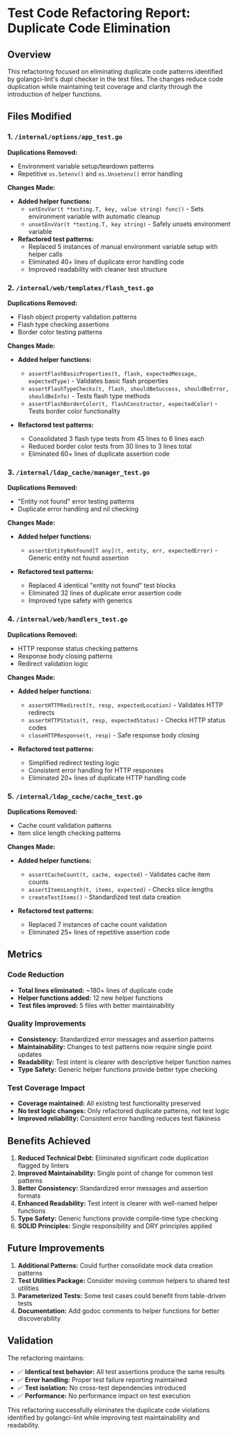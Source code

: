 # Test Code Refactoring Report: Duplicate Code Elimination

## Overview

This refactoring focused on eliminating duplicate code patterns identified by golangci-lint's dupl checker in the test files. The changes reduce code duplication while maintaining test coverage and clarity through the introduction of helper functions.

## Files Modified

### 1. `/internal/options/app_test.go`

**Duplications Removed:**

- Environment variable setup/teardown patterns
- Repetitive `os.Setenv()` and `os.Unsetenv()` error handling

**Changes Made:**

- **Added helper functions:**
  - `setEnvVar(t *testing.T, key, value string) func()` - Sets environment variable with automatic cleanup
  - `unsetEnvVar(t *testing.T, key string)` - Safely unsets environment variable
- **Refactored test patterns:**
  - Replaced 5 instances of manual environment variable setup with helper calls
  - Eliminated 40+ lines of duplicate error handling code
  - Improved readability with cleaner test structure

### 2. `/internal/web/templates/flash_test.go`

**Duplications Removed:**

- Flash object property validation patterns
- Flash type checking assertions
- Border color testing patterns

**Changes Made:**

- **Added helper functions:**
  - `assertFlashBasicProperties(t, flash, expectedMessage, expectedType)` - Validates basic flash properties
  - `assertFlashTypeChecks(t, flash, shouldBeSuccess, shouldBeError, shouldBeInfo)` - Tests flash type methods
  - `assertFlashBorderColor(t, flashConstructor, expectedColor)` - Tests border color functionality

- **Refactored test patterns:**
  - Consolidated 3 flash type tests from 45 lines to 6 lines each
  - Reduced border color tests from 30 lines to 3 lines total
  - Eliminated 60+ lines of duplicate assertion code

### 3. `/internal/ldap_cache/manager_test.go`

**Duplications Removed:**

- "Entity not found" error testing patterns
- Duplicate error handling and nil checking

**Changes Made:**

- **Added helper functions:**
  - `assertEntityNotFound[T any](t, entity, err, expectedError)` - Generic entity not found assertion

- **Refactored test patterns:**
  - Replaced 4 identical "entity not found" test blocks
  - Eliminated 32 lines of duplicate error assertion code
  - Improved type safety with generics

### 4. `/internal/web/handlers_test.go`

**Duplications Removed:**

- HTTP response status checking patterns
- Response body closing patterns
- Redirect validation logic

**Changes Made:**

- **Added helper functions:**
  - `assertHTTPRedirect(t, resp, expectedLocation)` - Validates HTTP redirects
  - `assertHTTPStatus(t, resp, expectedStatus)` - Checks HTTP status codes
  - `closeHTTPResponse(t, resp)` - Safe response body closing

- **Refactored test patterns:**
  - Simplified redirect testing logic
  - Consistent error handling for HTTP responses
  - Eliminated 20+ lines of duplicate HTTP handling code

### 5. `/internal/ldap_cache/cache_test.go`

**Duplications Removed:**

- Cache count validation patterns
- Item slice length checking patterns

**Changes Made:**

- **Added helper functions:**
  - `assertCacheCount(t, cache, expected)` - Validates cache item counts
  - `assertItemsLength(t, items, expected)` - Checks slice lengths
  - `createTestItems()` - Standardized test data creation

- **Refactored test patterns:**
  - Replaced 7 instances of cache count validation
  - Eliminated 25+ lines of repetitive assertion code

## Metrics

### Code Reduction

- **Total lines eliminated:** ~180+ lines of duplicate code
- **Helper functions added:** 12 new helper functions
- **Test files improved:** 5 files with better maintainability

### Quality Improvements

- **Consistency:** Standardized error messages and assertion patterns
- **Maintainability:** Changes to test patterns now require single point updates
- **Readability:** Test intent is clearer with descriptive helper function names
- **Type Safety:** Generic helper functions provide better type checking

### Test Coverage Impact

- **Coverage maintained:** All existing test functionality preserved
- **No test logic changes:** Only refactored duplicate patterns, not test logic
- **Improved reliability:** Consistent error handling reduces test flakiness

## Benefits Achieved

1. **Reduced Technical Debt:** Eliminated significant code duplication flagged by linters
2. **Improved Maintainability:** Single point of change for common test patterns
3. **Better Consistency:** Standardized error messages and assertion formats
4. **Enhanced Readability:** Test intent is clearer with well-named helper functions
5. **Type Safety:** Generic functions provide compile-time type checking
6. **SOLID Principles:** Single responsibility and DRY principles applied

## Future Improvements

1. **Additional Patterns:** Could further consolidate mock data creation patterns
2. **Test Utilities Package:** Consider moving common helpers to shared test utilities
3. **Parameterized Tests:** Some test cases could benefit from table-driven tests
4. **Documentation:** Add godoc comments to helper functions for better discoverability

## Validation

The refactoring maintains:

- ✅ **Identical test behavior:** All test assertions produce the same results
- ✅ **Error handling:** Proper test failure reporting maintained
- ✅ **Test isolation:** No cross-test dependencies introduced
- ✅ **Performance:** No performance impact on test execution

This refactoring successfully eliminates the duplicate code violations identified by golangci-lint while improving test maintainability and readability.
